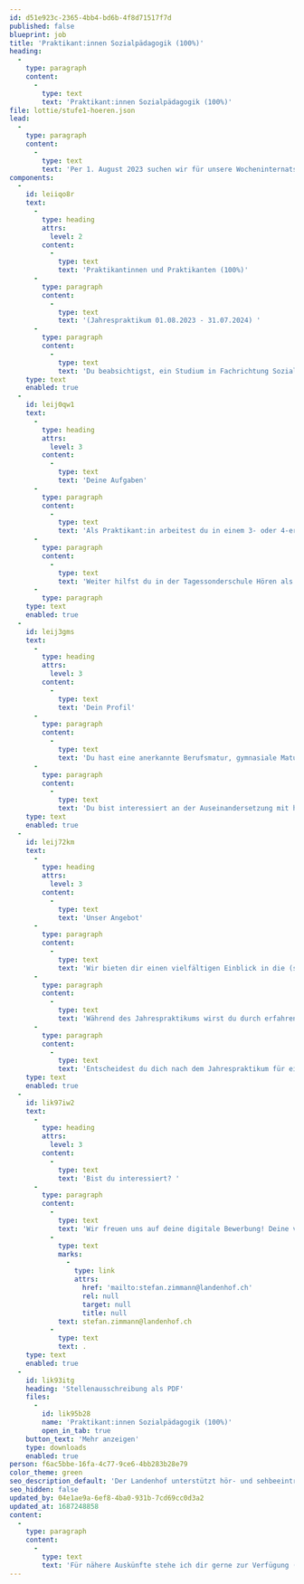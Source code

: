 ```yaml
---
id: d51e923c-2365-4bb4-bd6b-4f8d71517f7d
published: false
blueprint: job
title: 'Praktikant:innen Sozialpädagogik (100%)'
heading:
  -
    type: paragraph
    content:
      -
        type: text
        text: 'Praktikant:innen Sozialpädagogik (100%)'
file: lottie/stufe1-hoeren.json
lead:
  -
    type: paragraph
    content:
      -
        type: text
        text: 'Per 1. August 2023 suchen wir für unsere Wocheninternats- und Tageshortgruppen'
components:
  -
    id: leiiqo8r
    text:
      -
        type: heading
        attrs:
          level: 2
        content:
          -
            type: text
            text: 'Praktikantinnen und Praktikanten (100%)'
      -
        type: paragraph
        content:
          -
            type: text
            text: '(Jahrespraktikum 01.08.2023 - 31.07.2024) '
      -
        type: paragraph
        content:
          -
            type: text
            text: 'Du beabsichtigst, ein Studium in Fachrichtung Sozialpädagogik, Logopädie oder an der Hochschule für Pädagogik zu beginnen? Dann absolviere das obligatorische Vorpraktikum bei uns!'
    type: text
    enabled: true
  -
    id: leij0qw1
    text:
      -
        type: heading
        attrs:
          level: 3
        content:
          -
            type: text
            text: 'Deine Aufgaben'
      -
        type: paragraph
        content:
          -
            type: text
            text: 'Als Praktikant:in arbeitest du in einem 3- oder 4-er Team und übernimmst im Rahmen deiner Funktion Aufgaben im sozialpädagogischen Arbeitsfeld. '
      -
        type: paragraph
        content:
          -
            type: text
            text: 'Weiter hilfst du in der Tagessonderschule Hören als Klassenassistent:in mit und unterstützt Kolleg:innen des Audiopädagogischen Dienstes bei der Durchführung der Fördergruppe.'
      -
        type: paragraph
    type: text
    enabled: true
  -
    id: leij3gms
    text:
      -
        type: heading
        attrs:
          level: 3
        content:
          -
            type: text
            text: 'Dein Profil'
      -
        type: paragraph
        content:
          -
            type: text
            text: 'Du hast eine anerkannte Berufsmatur, gymnasiale Matur oder Fachmatur abgeschlossen, oder absolvierst bei uns ein Jahrespraktikum im Rahmen deiner Fachmaturität Soziale Arbeit. '
      -
        type: paragraph
        content:
          -
            type: text
            text: 'Du bist interessiert an der Auseinandersetzung mit hörbeeinträchtigten Kindern und Jugendlichen und arbeitest engagiert und motiviert im Team. '
    type: text
    enabled: true
  -
    id: leij72km
    text:
      -
        type: heading
        attrs:
          level: 3
        content:
          -
            type: text
            text: 'Unser Angebot'
      -
        type: paragraph
        content:
          -
            type: text
            text: 'Wir bieten dir einen vielfältigen Einblick in die (sozial-)pädagogische Arbeit mit schwerhörigen Kindern und Jugendlichen und ein professionelles, wertschätzendes Umfeld. '
      -
        type: paragraph
        content:
          -
            type: text
            text: 'Während des Jahrespraktikums wirst du durch erfahrene Sozialpädagog:innen begleitet und hast die Möglichkeit, dich regelmässig mit anderen Praktikant:innen auszutauschen. '
      -
        type: paragraph
        content:
          -
            type: text
            text: 'Entscheidest du dich nach dem Jahrespraktikum für ein Studium der Sozialpädagogik, hast du die Möglichkeit, die studienbegleitende Praxisausbildung bei uns zu absolvieren.'
    type: text
    enabled: true
  -
    id: lik97iw2
    text:
      -
        type: heading
        attrs:
          level: 3
        content:
          -
            type: text
            text: 'Bist du interessiert? '
      -
        type: paragraph
        content:
          -
            type: text
            text: 'Wir freuen uns auf deine digitale Bewerbung! Deine vollständigen Bewerbungsunterlagen schickst du bitte per E-Mail an Stefan Zimmann, Leiter Sozialpädagogik, '
          -
            type: text
            marks:
              -
                type: link
                attrs:
                  href: 'mailto:stefan.zimmann@landenhof.ch'
                  rel: null
                  target: null
                  title: null
            text: stefan.zimmann@landenhof.ch
          -
            type: text
            text: .
    type: text
    enabled: true
  -
    id: lik93itg
    heading: 'Stellenausschreibung als PDF'
    files:
      -
        id: lik95b28
        name: 'Praktikant:innen Sozialpädagogik (100%)'
        open_in_tab: true
    button_text: 'Mehr anzeigen'
    type: downloads
    enabled: true
person: f6ac5bbe-16fa-4c77-9ce6-4bb283b28e79
color_theme: green
seo_description_default: 'Der Landenhof unterstützt hör- und sehbeeinträchtigte Kinder & Jugendliche in ihrem selbstbestimmten Leben durch Förderung ihrer Fähigkeiten & Entwicklung'
seo_hidden: false
updated_by: 04e1ae9a-6ef8-4ba0-931b-7cd69cc0d3a2
updated_at: 1687248858
content:
  -
    type: paragraph
    content:
      -
        type: text
        text: 'Für nähere Auskünfte stehe ich dir gerne zur Verfügung (M0-Do).'
---
```

